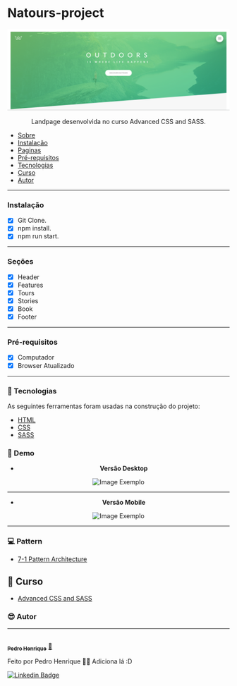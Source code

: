 # Natours-project

<center>

![Image Exemplo](./img/Desktop-big.png)

</center>
<p align='center'>Landpage desenvolvida no curso Advanced CSS and SASS.</p>

<!--ts-->
   * [Sobre](#Sobre)
   * [Instalação](#instalacao)
   * [Paginas](#paginas) 
   * [Pré-requisitos](#pré-requisitos) 
   * [Tecnologias](#tecnologias)
   * [Curso](#curso)
   * [Autor](#autor)

<!--te-->

<hr>

### Instalação

 - [x] Git Clone.
 - [x] npm install.
 - [x] npm run start. 

<hr>

### Seções

- [x] Header
- [x] Features
- [x] Tours
- [x] Stories
- [x] Book
- [x] Footer

<hr>

### Pré-requisitos

- [x] Computador
- [x] Browser Atualizado

<hr>

### 🔧 Tecnologias

As seguintes ferramentas foram usadas na construção do projeto:

- [HTML](https://developer.mozilla.org/pt-BR/docs/Web/HTML)
- [CSS](https://developer.mozilla.org/pt-BR/docs/Web/HTML)
- [SASS](https://sass-lang.com/)

### 📱 Demo

<center>

- <b>Versão Desktop</b>
  
![Image Exemplo](./img/desktop-min.gif)

<hr>

- <b>Versão Mobile</b>

![Image Exemplo](./img/mobile-min.gif)

<hr>

</center>

### 💻 Pattern

- [7-1 Pattern Architecture](https://www.learnhowtoprogram.com/user-interfaces/building-layouts-preprocessors/7-1-sass-architecture)

## 🔗 Curso

- [Advanced CSS and SASS](https://www.udemy.com/course/advanced-css-and-sass/)


### 😎 Autor
---

<a href="https://blog.rocketseat.com.br/author/thiago/">
 <img style="border-radius: 50%;" src="https://avatars3.githubusercontent.com/u/41974577?s=460&u=d61ae5ee3081a01ca74f614bb291b12fa5ada5c1&v=4" width="100px;" alt=""/>
 <br />
 <sub><b>Pedro Henrique</b></sub></a> <a href="https://blog.rocketseat.com.br/author/thiago//" title="Rocketseat">🚀</a>


Feito por Pedro Henrique 👋🏽 Adiciona lá :D

[![Linkedin Badge](https://img.shields.io/badge/-LinkedIn-blue?style=flat-square&logo=Linkedin&logoColor=white&link=https://www.linkedin.com/in/fagnerpsantos/)](https://www.linkedin.com/in/pedro-henrique-fullstack/)
